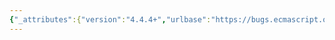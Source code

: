 ```yaml
---
{"_attributes":{"version":"4.4.4+","urlbase":"https://bugs.ecmascript.org/","maintainer":"dherman@mozilla.com"},"bug":{"bug_id":427,"creation_ts":"2012-07-02 21:39:00 -0700","short_desc":"15.2.3.7: \"abstract operations\"","delta_ts":"2012-07-08 21:36:05 -0700","product":"Draft for 6th Edition","component":"editorial issue","version":"Rev 8: June 15, 2012 Draft","rep_platform":"All","op_sys":"All","bug_status":"RESOLVED","resolution":"FIXED","priority":"Normal","bug_severity":"minor","everconfirmed":true,"reporter":{"uid":"jmdyck","name":"Michael Dyck"},"assigned_to":{"uid":"allen","name":"Allen Wirfs-Brock"},"long_desc":[{"commentid":1070,"comment_count":0,"who":{"uid":"jmdyck","name":"Michael Dyck"},"bug_when":"2012-07-02 21:39:06 -0700","thetext":"In 15.2.3.7 \"Object.define Properties\",\nthe second rule begins:\n    \"The abstract operations ObjectDefineProperties with arguments ...\"\n\nDelete the 's' from \"operations\"."},{"commentid":1133,"comment_count":1,"who":{"uid":"allen","name":"Allen Wirfs-Brock"},"bug_when":"2012-07-07 17:02:12 -0700","thetext":"corrected in editor's draft"}]}}
---
```

